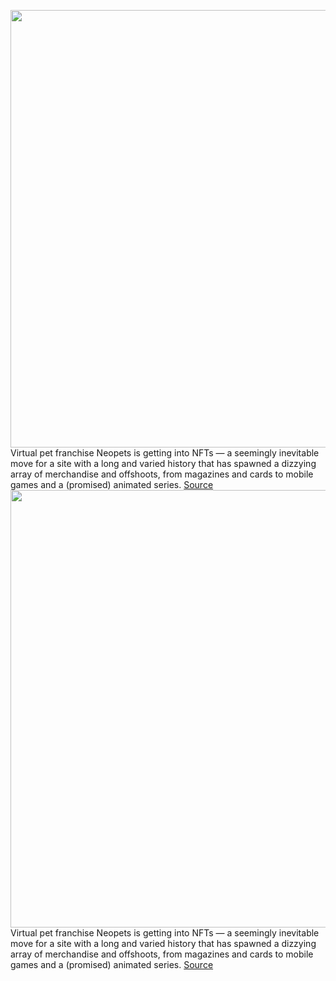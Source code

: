 <img src='https://cdn.vox-cdn.com/thumbor/ng4F1tNUk-2Qrt13qwxdHesCFwA=/1x0:1400x986/1200x800/filters:focal(591x0:815x224)/cdn.vox-cdn.com/uploads/chorus_image/image/69935789/neopets.0.jpeg' width='700px' /><br/>
Virtual pet franchise Neopets is getting into NFTs — a seemingly inevitable move for a site with a long and varied history that has spawned a dizzying array of merchandise and offshoots, from magazines and cards to mobile games and a (promised) animated series.
<a href='https://www.theverge.com/2021/10/1/22703881/neopets-nfts-crytpo-trend-raydium-solana'> Source <a/><img src='https://cdn.vox-cdn.com/thumbor/ng4F1tNUk-2Qrt13qwxdHesCFwA=/1x0:1400x986/1200x800/filters:focal(591x0:815x224)/cdn.vox-cdn.com/uploads/chorus_image/image/69935789/neopets.0.jpeg' width='700px' /><br/>
Virtual pet franchise Neopets is getting into NFTs — a seemingly inevitable move for a site with a long and varied history that has spawned a dizzying array of merchandise and offshoots, from magazines and cards to mobile games and a (promised) animated series.
<a href='https://www.theverge.com/2021/10/1/22703881/neopets-nfts-crytpo-trend-raydium-solana'> Source <a/>